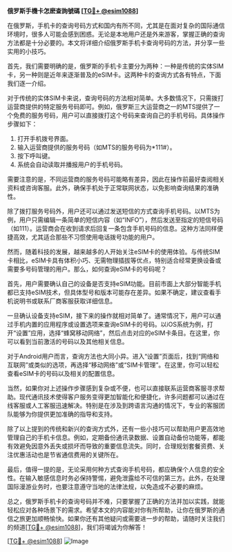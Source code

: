 **俄罗斯手機卡怎麽查詢號碼 [[TG💪+ @esim1088](https://t.me/s/esim1088)]**

在俄罗斯，手机卡的查询号码方式和国内有所不同，尤其是在面对复杂的国际通信环境时，很多人可能会感到困惑。无论是本地用户还是外来游客，掌握正确的查询方法都是十分必要的。本文将详细介绍俄罗斯手机卡查询号码的方法，并分享一些实用的小技巧。

首先，我们需要明确的是，俄罗斯的手机卡主要分为两种：一种是传统的实体SIM卡，另一种则是近年来逐渐普及的eSIM卡。这两种卡的查询方式各有特点，下面我们逐一介绍。

对于传统的实体SIM卡来说，查询号码的方法相对简单。大多数情况下，只需拨打运营商提供的特定服务号码即可。例如，俄罗斯三大运营商之一的MTS提供了一个免费的服务号码，用户可以直接拨打这个号码来查询自己的手机号码。具体操作步骤如下：

1. 打开手机拨号界面。
2. 输入运营商提供的服务号码（如MTS的服务号码为*111#）。
3. 按下呼叫键。
4. 系统会自动读取并播报用户的手机号码。

需要注意的是，不同运营商的服务号码可能略有差异，因此在操作前最好查阅相关资料或咨询客服。此外，确保手机处于正常联网状态，以免影响查询结果的准确性。

除了拨打服务号码外，用户还可以通过发送短信的方式查询手机号码。以MTS为例，用户只需编辑一条简单的短信内容（如“INFO”），然后发送至指定的短信号码（如111）。运营商会在收到请求后回复一条包含手机号码的信息。这种方法同样便捷高效，尤其适合那些不习惯使用电话拨号功能的用户。

然而，随着科技的发展，越来越多的人开始关注eSIM卡的使用体验。与传统SIM卡相比，eSIM卡具有体积小巧、无需物理插拔等优点，特别适合经常更换设备或需要多号码管理的用户。那么，如何查询eSIM卡的号码呢？

首先，用户需要确认自己的设备是否支持eSIM功能。目前市面上大部分智能手机都已支持eSIM技术，但具体型号和版本可能存在差异。如果不确定，建议查看手机说明书或联系厂商客服获取详细信息。

一旦确认设备支持eSIM，接下来的操作就相对简单了。通常情况下，用户可以通过手机内置的应用程序或设置选项来查询eSIM卡的号码。以iOS系统为例，打开“设置”应用，选择“蜂窝移动网络”，然后点击对应的eSIM卡条目。在这里，你可以看到当前激活的号码以及其他相关信息。

对于Android用户而言，查询方法也大同小异。进入“设置”页面后，找到“网络和互联网”或类似的选项，再选择“移动网络”或“SIM卡管理”。在这里，你可以轻松查看eSIM卡的号码以及相关的配置信息。

当然，如果你对上述操作步骤感到复杂或不便，也可以直接联系运营商客服寻求帮助。现代通讯技术使得客户服务变得更加智能化和便捷化，许多问题都可以通过在线客服或人工客服迅速解决。特别是在涉及到跨语言沟通的情况下，专业的客服团队能够为你提供更加准确的指导和支持。

除了以上提到的传统和新兴的查询方式外，还有一些小技巧可以帮助用户更高效地管理自己的手机卡信息。例如，定期备份通讯录数据、设置自动备份功能等，都能有效避免因意外丢失或损坏而导致的重要信息流失。同时，合理规划套餐资费、关注优惠活动也是节省通信费用的关键所在。

最后，值得一提的是，无论采用何种方式查询手机号码，都应确保个人信息的安全性。在输入敏感信息时务必保持警惕，避免泄露给不可信的第三方。此外，在处理国际漫游业务时，也要注意遵守当地的法律法规，以免造成不必要的麻烦。

总之，俄罗斯手机卡的查询号码并不难，只要掌握了正确的方法并加以实践，就能轻松应对各种场景下的需求。希望本文的内容能对你有所帮助，让你在俄罗斯的通信之旅更加顺畅愉快。如果你还有其他疑问或需要进一步的帮助，请随时关注我们的频道[[TG💪+ @esim1088](https://t.me/s/esim1088)]，我们将竭诚为你解答！

[[TG💪+ @esim1088](https://t.me/s/esim1088)] ![Image](https://i.postimg.cc/4NQfJmqS/Snipaste-2025-05-13-00-14-12.png)